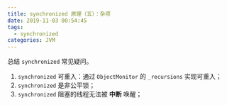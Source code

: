 ```yaml
---
title: synchronized 原理（五）：杂项
date: 2019-11-03 00:54:45
tags:
  - synchronized
categories: JVM
---
```


总结 `synchronized` 常见疑问。

<!-- more -->

1. `synchronized` 可重入：通过 `ObjectMonitor` 的 `_recursions` 实现可重入；
2. `synchronized` 是非公平锁；
3. `synchronized` 阻塞的线程无法被 **中断** 唤醒；